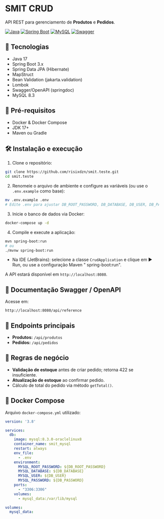 # SMIT CRUD

API REST para gerenciamento de **Produtos** e **Pedidos**.

[![Java](https://img.shields.io/badge/Java-%23ED8B00.svg?logo=openjdk&logoColor=white)](#) [![Spring Boot](https://img.shields.io/badge/Spring%20Boot-6DB33F?logo=springboot&logoColor=fff)](#) [![MySQL](https://img.shields.io/badge/MySQL-4479A1?logo=mysql&logoColor=fff)](#) [![Swagger](https://img.shields.io/badge/Swagger-82e82c?logo=swagger&logoColor=000)](#)

## 🔧 Tecnologias

* Java 17
* Spring Boot 3.x
* Spring Data JPA (Hibernate)
* MapStruct
* Bean Validation (jakarta.validation)
* Lombok
* Swagger/OpenAPI (springdoc)
* MySQL 8.3

## 🚀 Pré-requisitos

* Docker & Docker Compose
* JDK 17+
* Maven ou Gradle

## 🛠️ Instalação e execução

1. Clone o repositório:

```bash
git clone https://github.com/risixdzn/smit.teste.git
cd smit.teste
```

2. Renomeie o arquivo de ambiente e configure as variáveis (ou use o `.env.example` como base):

```bash
mv .env.example .env
# Edite .env para ajustar DB_ROOT_PASSWORD, DB_DATABASE, DB_USER, DB_PASSWORD
```

3. Inicie o banco de dados via Docker:

```bash
docker-compose up -d
```

4. Compile e execute a aplicação:

```bash
mvn spring-boot:run
# ou
./mvnw spring-boot:run
```

- Na IDE (JetBrains): selecione a classe `CrudApplication` e clique em ▶️ Run, ou use a configuração Maven "
spring-boot\:run".

A API estará disponível em `http://localhost:8080`.

## 📄 Documentação Swagger / OpenAPI

Acesse em:

```
http://localhost:8080/api/reference
```

## 🍃 Endpoints principais

* **Produtos:** `/api/produtos`
* **Pedidos:** `/api/pedidos`

## 📝 Regras de negócio

* **Validação de estoque** antes de criar pedido; retorna 422 se insuficiente.
* **Atualização de estoque** ao confirmar pedido.
* Cálculo de total do pedido via método `getTotal()`.

## 🐳 Docker Compose

Arquivo `docker-compose.yml` utilizado:

```yaml
version: '3.8'

services:
  db:
    image: mysql:8.3.0-oraclelinux8
    container_name: smit_mysql
    restart: always
    env_file:
      - .env
    environment:
      MYSQL_ROOT_PASSWORD: ${DB_ROOT_PASSWORD}
      MYSQL_DATABASE: ${DB_DATABASE}
      MYSQL_USER: ${DB_USER}
      MYSQL_PASSWORD: ${DB_PASSWORD}
    ports:
      - "3306:3306"
    volumes:
      - mysql_data:/var/lib/mysql

volumes:
  mysql_data:
```